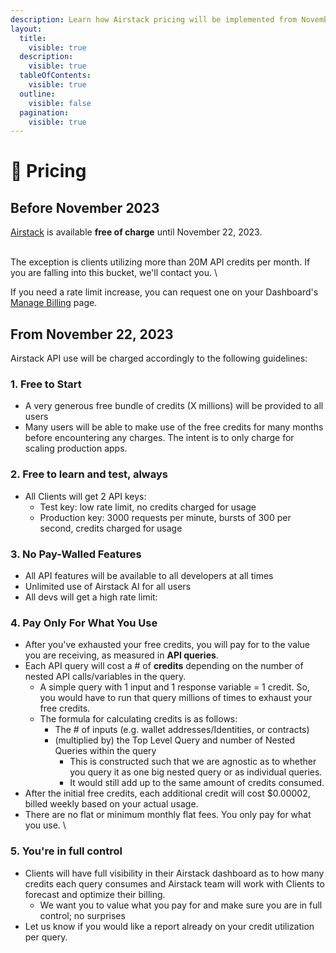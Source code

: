 ```yaml
---
description: Learn how Airstack pricing will be implemented from November 22, 2023.
layout:
  title:
    visible: true
  description:
    visible: true
  tableOfContents:
    visible: true
  outline:
    visible: false
  pagination:
    visible: true
---
```


# 🔋 Pricing

## Before November 2023

[Airstack](https://airstack.xyz) is available **free of charge** until November 22, 2023.&#x20;

\
The exception is clients utilizing more than 20M API credits per month. If you are falling into this bucket, we'll contact you. \


If you need a rate limit increase, you can request one on your Dashboard's [Manage Billing](https://app.airstack.xyz/profile-settings/manage-plans) page.&#x20;

##

## From November 22, 2023

Airstack API use will be charged accordingly to the following guidelines:

### 1. Free to Start

* A very generous free bundle of credits (X millions) will be provided to all users&#x20;
* Many users will be able to make use of the free credits for many months before encountering any charges. The intent is to only charge for scaling production apps.&#x20;

### 2. Free to learn and test, always

* All Clients will get 2 API keys:
  * Test key: low rate limit, no credits charged for usage
  * Production key: 3000 requests per minute, bursts of 300 per second, credits charged for usage

### 3. No Pay-Walled Features

* All API features will be available to all developers at all times
* Unlimited use of Airstack AI for all users
* All devs will get a high rate limit:&#x20;

### 4. Pay Only For What You Use

* After you've exhausted your free credits, you will pay for to the value you are receiving, as measured in **API queries**.&#x20;
* Each API query will cost a # of **credits** depending on the number of nested API calls/variables in the query.&#x20;
  * A simple query with 1 input and 1 response variable = 1 credit. So, you would have to run that query millions of times to exhaust your free credits.&#x20;
  * The formula for calculating credits is as follows:
    * The # of inputs (e.g. wallet addresses/Identities, or contracts)
    * (multiplied by) the Top Level Query and number of Nested Queries within the query
      * This is constructed such that we are agnostic as to whether you query it as one big nested query or as individual queries.
      * It would still add up to the same amount of credits consumed.
* After the initial free credits, each additional credit will cost $0.00002, billed weekly based on your actual usage.&#x20;
* There are no flat or minimum monthly flat fees. You only pay for what you use. \


### 5. You're in full control

* Clients will have full visibility in their Airstack dashboard as to how many credits each query consumes and Airstack team will work with Clients to forecast and optimize their billing.
  * We want you to value what you pay for and make sure you are in full control; no surprises
* Let us know if you would like a report already on your credit utilization per query.
